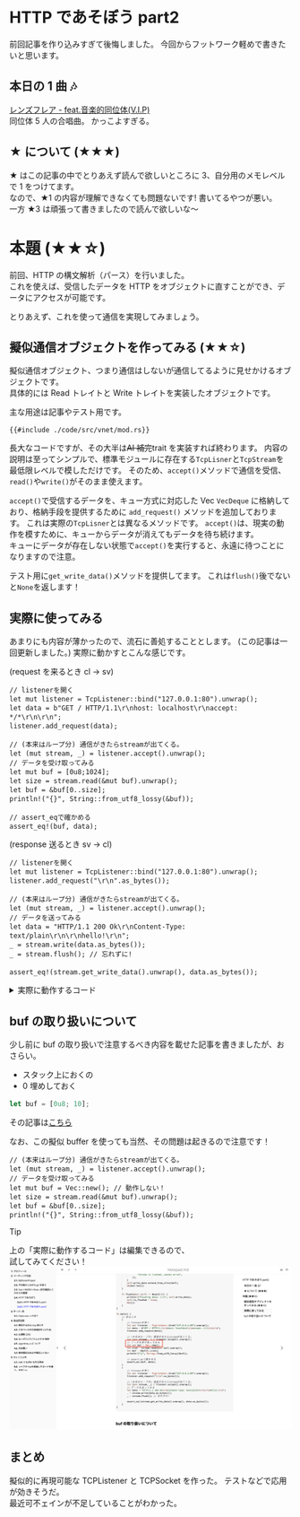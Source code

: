 # HTTP であそぼう part2

前回記事を作り込みすぎて後悔しました。
今回からフットワーク軽めで書きたいと思います。

## 本日の 1 曲 🎶

[レンズフレア - feat.音楽的同位体(V.I.P)](https://www.nicovideo.jp/watch/sm43424657)  
同位体 5 人の合唱曲。 かっこよすぎる。

## ★ について (★★★)

★ はこの記事の中でとりあえず読んで欲しいところに 3、自分用のメモレベルで 1 をつけてます。  
なので、★1 の内容が理解できなくても問題ないです! 書いてるやつが悪い。  
一方 ★3 は頑張って書きましたので読んで欲しいな〜

# 本題 (★★☆)

前回、HTTP の構文解析（パース）を行いました。  
これを使えば、受信したデータを HTTP をオブジェクトに直すことができ、データにアクセスが可能です。

とりあえず、これを使って通信を実現してみましょう。

## 擬似通信オブジェクトを作ってみる (★★☆)

擬似通信オブジェクト、つまり通信はしないが通信してるように見せかけるオブジェクトです。  
具体的には Read トレイトと Write トレイトを実装したオブジェクトです。

主な用途は記事やテスト用です。

```rust, ignore
{{#include ./code/src/vnet/mod.rs}}
```

長大なコードですが、その大半は~~AI 補完~~trait を実装すれば終わります。
内容の説明は至ってシンプルで、標準モジュールに存在する`TcpLisner`と`TcpStream`を最低限レベルで模しただけです。
そのため、`accept()`メソッドで通信を受信、`read()`や`write()`がそのまま使えます。

`accept()`で受信するデータを、キュー方式に対応した Vec `VecDeque` に格納しており、格納手段を提供するために `add_request()` メソッドを追加しております。
これは実際の`TcpLisner`とは異なるメソッドです。
`accept()`は、現実の動作を模すために、キューからデータが消えてもデータを待ち続けます。  
キューにデータが存在しない状態で`accept()`を実行すると、永遠に待つことになりますので注意。

テスト用に`get_write_data()`メソッドを提供してます。 これは`flush()`後でないと`None`を返します！

## 実際に使ってみる

あまりにも内容が薄かったので、流石に善処することとします。 (この記事は一回更新しました。)
実際に動かすとこんな感じです。

(request を来るとき cl -> sv)

```rust,ignore
// listenerを開く
let mut listener = TcpListener::bind("127.0.0.1:80").unwrap();
let data = b"GET / HTTP/1.1\r\nhost: localhost\r\naccept: */*\r\n\r\n";
listener.add_request(data);

// (本来はループ分) 通信がきたらstreamが出てくる。
let (mut stream, _) = listener.accept().unwrap();
// データを受け取ってみる
let mut buf = [0u8;1024];
let size = stream.read(&mut buf).unwrap();
let buf = &buf[0..size];
println!("{}", String::from_utf8_lossy(&buf));

// assert_eqで確かめる
assert_eq!(buf, data);
```

(response 送るとき sv -> cl)

```rust,ignore
// listenerを開く
let mut listener = TcpListener::bind("127.0.0.1:80").unwrap();
listener.add_request("\r\n".as_bytes());

// (本来はループ分) 通信がきたらstreamが出てくる。
let (mut stream, _) = listener.accept().unwrap();
// データを送ってみる
let data = "HTTP/1.1 200 Ok\r\nContent-Type: text/plain\r\n\r\nhello!\r\n";
_ = stream.write(data.as_bytes());
_ = stream.flush(); // 忘れずに!

assert_eq!(stream.get_write_data().unwrap(), data.as_bytes());
```

<details><summary>実際に動作するコード</summary>

```rust,editable

{{#include ./code/src/vnet/mod.rs}}

fn main() {
    // 送るとき
    {
        // listenerを開く
        let mut listener = TcpListener::bind("127.0.0.1:80").unwrap();
        let data = b"GET / HTTP/1.1\r\nhost: localhost\r\naccept: */*\r\n\r\n";
        listener.add_request(data);

        // (本来はループ分) 通信がきたらstreamが出てくる。
        let (mut stream, _) = listener.accept().unwrap();
        // データを受け取ってみる
        let mut buf = [0u8;1024];
        let size = stream.read(&mut buf).unwrap();
        let buf = &buf[0..size];
        println!("{}", String::from_utf8_lossy(&buf));

        // assert_eqで確かめる
        assert_eq!(buf, data);
    }
    {
        // listenerを開く
        let mut listener = TcpListener::bind("127.0.0.1:80").unwrap();
        listener.add_request("\r\n".as_bytes());

        // (本来はループ分) 通信がきたらstreamが出てくる。
        let (mut stream, _) = listener.accept().unwrap();
        // データを送ってみる
        let data = "HTTP/1.1 200 Ok\r\nContent-Type: text/plain\r\n\r\nhello!\r\n";
        _ = stream.write(data.as_bytes());
        _ = stream.flush(); // 忘れずに!

        assert_eq!(stream.get_write_data().unwrap(), data.as_bytes());
    }
}

```

</details>

## buf の取り扱いについて

少し前に buf の取り扱いで注意するべき内容を載せた記事を書きましたが、おさらい。

- スタック上におくの
- 0 埋めしておく

```rust
let buf = [0u8; 10];
```

その記事は[こちら](../../../ひとくちメモ/rustでbufferを作る時は)

なお、この擬似 buffer を使っても当然、その問題は起きるので注意です！

```rust,ignore
// (本来はループ分) 通信がきたらstreamが出てくる。
let (mut stream, _) = listener.accept().unwrap();
// データを受け取ってみる
let mut buf = Vec::new(); // 動作しない！
let size = stream.read(&mut buf).unwrap();
let buf = &buf[0..size];
println!("{}", String::from_utf8_lossy(&buf));
```

> [!TIP]
> 上の「実際に動作するコード」は編集できるので、  
> 試してみてください！
> ![変更例](./figure01.png)

## まとめ

擬似的に再現可能な TCPListener と TCPSocket を作った。 テストなどで応用が効きそうだ。  
最近可不ェインが不足していることがわかった。
